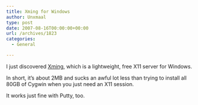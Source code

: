 ```yaml
---
title: Xming for Windows
author: Unxmaal
type: post
date: 2007-08-16T00:00:00+00:00
url: /archives/1823
categories:
  - General

---
```

I just discovered [Xming][1], which is a lightweight, free X11 server for Windows. 

In short, it&#8217;s about 2MB and sucks an awful lot less than trying to install all 80GB of Cygwin when you just need an X11 session.

It works just fine with Putty, too.

 [1]: http://en.wikipedia.org/wiki/Xming